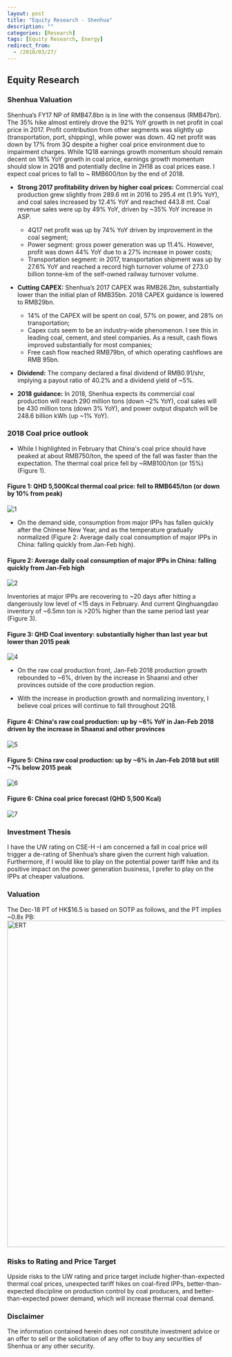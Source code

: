 ```yaml
---
layout: post
title: "Equity Research - Shenhua"
description: ""
categories: [Research]
tags: [Equity Research, Energy]
redirect_from:
  - /2018/03/27/
---
```


## Equity Research


### Shenhua Valuation
Shenhua’s FY17 NP of RMB47.8bn is in line with the consensus (RMB47bn). The 35% hike almost entirely drove the 92% YoY growth in net profit in coal price in 2017. Profit contribution from other segments was slightly up (transportation, port, shipping), while power was down. 4Q net profit was down by 17% from 3Q despite a higher coal price environment due to impairment charges. While 1Q18 earnings growth momentum should remain decent on 18% YoY growth in coal price, earnings growth momentum should slow in 2Q18 and potentially decline in 2H18 as coal prices ease. I expect coal prices to fall to ~ RMB600/ton by the end of 2018.

- **Strong 2017 profitability driven by higher coal prices:** Commercial coal production grew slightly from 289.6 mt in 2016 to 295.4 mt (1.9% YoY), and coal sales increased by 12.4% YoY and reached 443.8 mt. Coal revenue sales were up by 49% YoY, driven by ~35% YoY increase in ASP.
  - 4Q17 net profit was up by 74% YoY driven by improvement in the coal segment;
  - Power segment: gross power generation was up 11.4%. However, profit was down 44% YoY due to a 27% increase in power costs;
  - Transportation segment: in 2017, transportation shipment was up by 27.6% YoY and reached a record high turnover volume of 273.0 billion tonne-km of the self-owned railway turnover volume.

- **Cutting CAPEX:** Shenhua’s 2017 CAPEX was RMB26.2bn, substantially lower than the initial plan of RMB35bn. 2018 CAPEX guidance is lowered to RMB29bn.
  - 14% of the CAPEX will be spent on coal, 57% on power, and 28% on transportation;
  - Capex cuts seem to be an industry-wide phenomenon. I see this in leading coal, cement, and steel companies. As a result, cash flows improved substantially for most companies;
  - Free cash flow reached RMB79bn, of which operating cashflows are RMB 95bn.

- **Dividend:** The company declared a final dividend of RMB0.91/shr, implying a payout ratio of 40.2% and a dividend yield of ~5%.

- **2018 guidance:** In 2018, Shenhua expects its commercial coal production will reach 290 million tons (down ~2% YoY), coal sales will be 430 million tons (down 3% YoY), and power output dispatch will be 248.6 billion kWh (up ~1% YoY).

### 2018 Coal price outlook
- While I highlighted in February that China's coal price should have peaked at about RMB750/ton, the speed of the fall was faster than the expectation. The thermal coal price fell by ~RMB100/ton (or 15%) (Figure 1).

#### Figure 1: QHD 5,500Kcal thermal coal price: fell to RMB645/ton (or down by 10% from peak)
![1](https://user-images.githubusercontent.com/41026089/80315840-3031cb00-87c8-11ea-8521-4c03aea49d81.JPG)

- On the demand side, consumption from major IPPs has fallen quickly after the Chinese New Year, and as the temperature gradually normalized (Figure 2: Average daily coal consumption of major IPPs in China: falling quickly from Jan-Feb high).

#### Figure 2: Average daily coal consumption of major IPPs in China: falling quickly from Jan-Feb high
![2](https://user-images.githubusercontent.com/41026089/80315952-f31a0880-87c8-11ea-8e04-34e6317a7167.JPG)

Inventories at major IPPs are recovering to ~20 days after hitting a dangerously low level of <15 days in
February. And current Qinghuangdao inventory of ~6.5mn ton is >20% higher than the same period last year (Figure 3).

#### Figure 3: QHD Coal inventory: substantially higher than last year but lower than 2015 peak
![4](https://user-images.githubusercontent.com/41026089/80316067-9d922b80-87c9-11ea-8a9d-d910ac9d0f43.JPG)

- On the raw coal production front, Jan-Feb 2018 production growth rebounded to ~6%, driven by the increase in Shaanxi and other provinces outside of the core production region.

- With the increase in production growth and normalizing inventory, I believe coal prices will continue to fall throughout 2Q18.

#### Figure 4: China's raw coal production: up by ~6% YoY in Jan-Feb 2018 driven by the increase in Shaanxi and other provinces
![5](https://user-images.githubusercontent.com/41026089/80316193-404aaa00-87ca-11ea-94bf-231f3d1340af.JPG)

#### Figure 5: China raw coal production: up by ~6% in Jan-Feb 2018 but still ~7% below 2015 peak
![6](https://user-images.githubusercontent.com/41026089/80316203-4c366c00-87ca-11ea-8744-8dee7c849d6c.JPG)

#### Figure 6: China coal price forecast (QHD 5,500 Kcal)
![7](https://user-images.githubusercontent.com/41026089/80316212-55273d80-87ca-11ea-8de2-1a30c6710bf0.JPG)

### Investment Thesis
I have the UW rating on CSE-H –I am concerned a fall in coal price will trigger a de-rating of Shenhua’s share given the current high valuation. Furthermore, if I would like to play on the potential power tariff hike and its positive impact on the power generation business, I prefer to play on the IPPs at cheaper valuations.

### Valuation
The Dec-18 PT of HK$16.5 is based on SOTP as follows, and the PT implies ~0.8x PB:
<img width="756" alt="ERT" src="https://user-images.githubusercontent.com/41026089/84582985-508e0700-adc1-11ea-806f-15bca0f51ead.png">

### Risks to Rating and Price Target
Upside risks to the UW rating and price target include higher-than-expected thermal coal prices, unexpected tariff hikes on coal-fired IPPs, better-than-expected discipline on production control by coal producers, and better-than-expected power demand, which will increase thermal coal demand.

### Disclaimer
The information contained herein does not constitute investment advice or an offer to sell or the solicitation of any offer to buy any securities of Shenhua or any other security.
